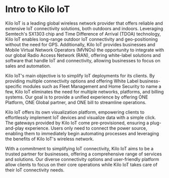 # Intro to Kilo IoT

Kilo IoT is a leading global wireless network provider that offers reliable and extensive IoT connectivity solutions, both outdoors and indoors. Leveraging Semtech's SX1303 chip and Time Difference of Arrival (TDOA) technology, Kilo IoT enables long-range outdoor IoT connectivity and geo-positioning without the need for GPS. Additionally, Kilo IoT provides businesses and Mobile Virtual Network Operators (MVNOs) the opportunity to integrate with our global Radio Access Network (RAN), offering white-label solutions and software that handle IoT and connectivity, allowing businesses to focus on sales and automation.

Kilo IoT's main objective is to simplify IoT deployments for its clients. By providing multiple connectivity options and offering White Label business-specific modules such as Fleet Management and Home Security to name a few, Kilo IoT eliminates the need for multiple networks, platforms, and billing systems. Our goal is to provide a unified experience by offering ONE Platform, ONE Global partner, and ONE bill to streamline operations.

Kilo IoT offers its own visualization platform, empowering clients to effortlessly implement IoT devices and visualize data with a simple click. The gateways provided by Kilo IoT come pre-provisioned, ensuring a plug-and-play experience. Users only need to connect the power source, enabling them to immediately begin automating processes and leveraging the benefits of Kilo IoT's wireless network.

With a commitment to simplifying IoT connectivity, Kilo IoT aims to be a trusted partner for businesses, offering a comprehensive range of services and solutions. Our diverse connectivity options and user-friendly platform allow clients to focus on their core operations while Kilo IoT takes care of their IoT connectivity needs.
